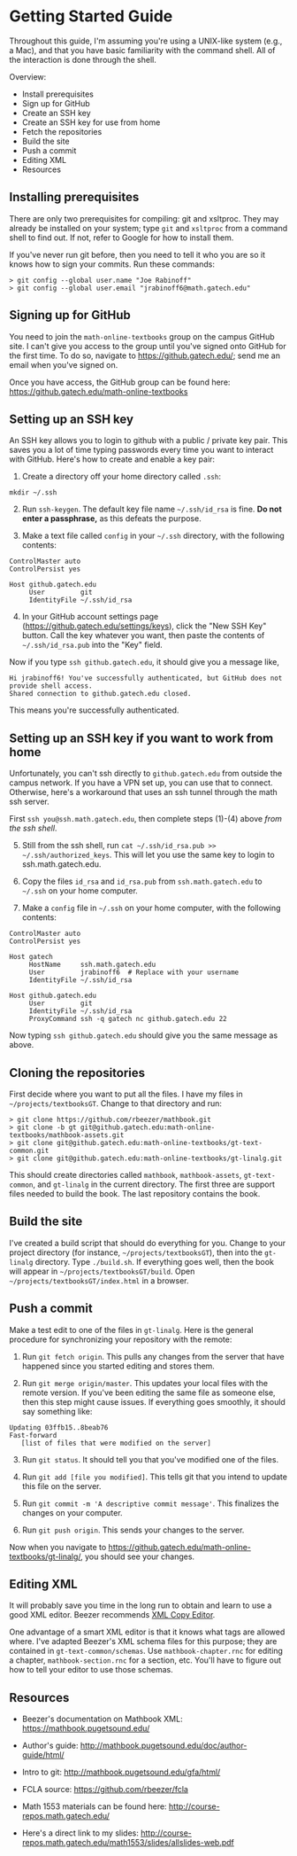 
# Getting Started Guide

Throughout this guide, I'm assuming you're using a UNIX-like system (e.g., a
Mac), and that you have basic familiarity with the command shell.  All of the
interaction is done through the shell.

Overview:
* Install prerequisites
* Sign up for GitHub
* Create an SSH key
* Create an SSH key for use from home
* Fetch the repositories
* Build the site
* Push a commit
* Editing XML
* Resources


## Installing prerequisites

There are only two prerequisites for compiling: git and xsltproc.  They may
already be installed on your system; type `git` and `xsltproc` from a command
shell to find out.  If not, refer to Google for how to install them.

If you've never run git before, then you need to tell it who you are so it knows
how to sign your commits.  Run these commands:
```
> git config --global user.name "Joe Rabinoff"
> git config --global user.email "jrabinoff6@math.gatech.edu"
```


## Signing up for GitHub

You need to join the `math-online-textbooks` group on the campus GitHub site.  I
can't give you access to the group until you've signed onto GitHub for the first
time.  To do so, navigate to https://github.gatech.edu/; send me an email when
you've signed on.

Once you have access, the GitHub group can be found here:
https://github.gatech.edu/math-online-textbooks


## Setting up an SSH key

An SSH key allows you to login to github with a public / private key pair.  This
saves you a lot of time typing passwords every time you want to interact with
GitHub.  Here's how to create and enable a key pair:

1) Create a directory off your home directory called `.ssh`:
```
mkdir ~/.ssh
```

2) Run `ssh-keygen`.  The default key file name `~/.ssh/id_rsa` is fine.  **Do
not enter a passphrase,** as this defeats the purpose.

3) Make a text file called `config` in your `~/.ssh` directory, with the
following contents:

```
ControlMaster auto
ControlPersist yes

Host github.gatech.edu
     User         git
     IdentityFile ~/.ssh/id_rsa
```

4) In your GitHub account settings page
(https://github.gatech.edu/settings/keys), click the "New SSH Key" button.  Call
the key whatever you want, then paste the contents of `~/.ssh/id_rsa.pub`
into the "Key" field.

Now if you type `ssh github.gatech.edu`, it should give you a message like,
```
Hi jrabinoff6! You've successfully authenticated, but GitHub does not provide shell access.
Shared connection to github.gatech.edu closed.
```
This means you're successfully authenticated.


## Setting up an SSH key if you want to work from home

Unfortunately, you can't ssh directly to `github.gatech.edu` from outside the
campus network.  If you have a VPN set up, you can use that to connect.
Otherwise, here's a workaround that uses an ssh tunnel through the math ssh
server.

First `ssh you@ssh.math.gatech.edu`, then complete steps (1)-(4) above *from the
ssh shell*.

5) Still from the ssh shell, run `cat ~/.ssh/id_rsa.pub >> ~/.ssh/authorized_keys`.  This will let you use the same key to login to ssh.math.gatech.edu.

6) Copy the files `id_rsa` and `id_rsa.pub` from `ssh.math.gatech.edu` to
`~/.ssh` on your home computer.

7) Make a `config` file in `~/.ssh` on your home computer, with the following contents:
```
ControlMaster auto
ControlPersist yes

Host gatech
     HostName     ssh.math.gatech.edu
     User         jrabinoff6  # Replace with your username
     IdentityFile ~/.ssh/id_rsa

Host github.gatech.edu
     User         git
     IdentityFile ~/.ssh/id_rsa
     ProxyCommand ssh -q gatech nc github.gatech.edu 22
```

Now typing `ssh github.gatech.edu` should give you the same message as above.


## Cloning the repositories

First decide where you want to put all the files.  I have my files in
`~/projects/textbooksGT`.  Change to that directory and run:
```
> git clone https://github.com/rbeezer/mathbook.git
> git clone -b gt git@github.gatech.edu:math-online-textbooks/mathbook-assets.git
> git clone git@github.gatech.edu:math-online-textbooks/gt-text-common.git
> git clone git@github.gatech.edu:math-online-textbooks/gt-linalg.git
```

This should create directories called `mathbook`, `mathbook-assets`,
`gt-text-common`, and `gt-linalg` in the current directory.  The first three are
support files needed to build the book.  The last repository contains the book.


## Build the site

I've created a build script that should do everything for you.  Change to your
project directory (for instance, `~/projects/textbooksGT`), then into the
`gt-linalg` directory.  Type `./build.sh`.  If everything goes well, then the
book will appear in `~/projects/textbooksGT/build`.  Open
`~/projects/textbooksGT/index.html` in a browser.


## Push a commit

Make a test edit to one of the files in `gt-linalg`.  Here is the general procedure for synchronizing your repository with the remote:

1) Run `git fetch origin`.  This pulls any changes from the server that have happened since you started editing and stores them.

2) Run `git merge origin/master`.  This updates your local files with the remote version.  If you've been editing the same file as someone else, then this step might cause issues.  If everything goes smoothly, it should say something like:
```
Updating 03ffb15..8beab76
Fast-forward
   [list of files that were modified on the server]
```

3) Run `git status`.  It should tell you that you've modified one of the files.

4) Run `git add [file you modified]`.  This tells git that you intend to update this file on the server.

5) Run `git commit -m 'A descriptive commit message'`.  This finalizes the changes on your computer.

6) Run `git push origin`.  This sends your changes to the server.

Now when you navigate to
https://github.gatech.edu/math-online-textbooks/gt-linalg/, you should see your
changes.


## Editing XML

It will probably save you time in the long run to obtain and learn to use a good XML editor.  Beezer recommends [XML Copy Editor](http://xml-copy-editor.sourceforge.net/).

One advantage of a smart XML editor is that it knows what tags are allowed
where.  I've adapted Beezer's XML schema files for this purpose; they are
contained in `gt-text-common/schemas`.  Use `mathbook-chapter.rnc` for editing a
chapter, `mathbook-section.rnc` for a section, etc.  You'll have to figure out
how to tell your editor to use those schemas.


## Resources

* Beezer's documentation on Mathbook XML:
    https://mathbook.pugetsound.edu/
* Author's guide:
    http://mathbook.pugetsound.edu/doc/author-guide/html/
* Intro to git:
    http://mathbook.pugetsound.edu/gfa/html/
* FCLA source:
    https://github.com/rbeezer/fcla

* Math 1553 materials can be found here:
    http://course-repos.math.gatech.edu/
* Here's a direct link to my slides:
    http://course-repos.math.gatech.edu/math1553/slides/allslides-web.pdf


